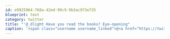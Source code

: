 ```yaml
---
id: e9925964-768a-42ed-99c9-9b3ac973e735
blueprint: text
category: twitter
title: "'@_dlight Have you read the books? Eye-opening"
caption: '<span class="username username_linked">@<a href="https://twitter.com/_dlight" title="Битюцкий Корнилий">_dlight</a></span> Have you read the books? Eye-opening'
---
```

